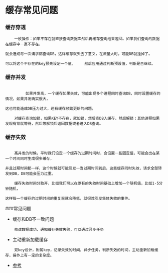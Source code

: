 # 缓存常见问题

### 缓存穿透
```
    一般操作：如果不存在就直接查询数据库然后再缓存查询结果返回。如果我们查询的数据在缓存中一直不存在，

就会造成每一次请求都查询DB，这样缓存就失去了意义，在流量大时，可能DB就挂掉了。

可以将这个不存在的key预先设定一个值。    然后应用通过判断预设值，判断是否继续。

```

### 缓存并发
```

         如果并发高，一个缓存如果失效，可能出现多个进程同时查询DB，同时设置缓存的情况，如果并发确实很大，

这也可能造成DB压力过大，还有缓存频繁更新的问题。

    对缓存查询加锁，如果KEY不存在，就加锁，然后查DB入缓存，然后解锁；其他进程如果发现有锁就等待，然后等解锁后返回数据或者进入DB查询。

```



### 缓存失效

```

    高并发的时候，平时我们设定一个缓存的过期时间时，会设置一些固定值，可能会出在某一个时间同时生成很多缓存，

并且过期时间都一样，这个时候就可能引发一当过期时间到后，这些缓存同时失效，请求全部转发到DB，DB可能会压力过重。

    缓存失效时间分散开，比如我们可以在原有的失效时间基础上增加一个随机值，比如1-5分钟随机，

这样每一个缓存的过期时间的重复率就会降低，就很难引发集体失效的事件。

```



###常见问题
- 缓存和DB不一致问题
```
    修改数据成功，通知缓存失效失败，可以通过异步任务
```



- 主动重新加载缓存
```
    双key设计，附属key，记录失效的时间，异步任务，判断失效的时间，主动重新加载缓存，操作上有一定的复杂度。
```

- [参考](http://www.jianshu.com/p/2cd6ad416a5a)
